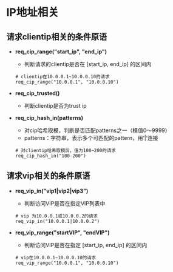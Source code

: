 # IP地址相关

## 请求clientip相关的条件原语

- **req_cip_range("start_ip", "end_ip")**
  - 判断请求的clientip是否在 [start_ip, end_ip] 的区间内
  ```
  # clientip在10.0.0.1~10.0.0.10的请求
  req_cip_range("10.0.0.1", "10.0.0.10")
  ```

- **req_cip_trusted()**
  - 判断clientip是否为trust ip

- **req_cip_hash_in(patterns)**
  - 对cip哈希取模，判断是否匹配patterns之一（模值0～9999）
  - patterns：字符串，表示多个可匹配的pattern，用‘|’连接
  ```
  # 对clientip哈希取模后，值为100~200的请求
  req_cip_hash_in("100-200")
  ```

## 请求vip相关的条件原语

- **req_vip_in("vip1|vip2|vip3")**
  - 判断访问VIP是否在指定VIP列表中 
  ```
  # vip 为10.0.0.1或10.0.0.2的请求
  req_vip_in("10.0.0.1|10.0.0.2")
  ```

- **req_vip_range("startVIP", "endVIP")**
  - 判断访问VIP是否在指定 [start_ip, end_ip] 的区间内
  ```
  # vip在10.0.0.1~10.0.0.10的请求
  req_vip_range("10.0.0.1", "10.0.0.10")
  ```

